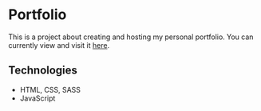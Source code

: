 # Portfolio

This is a project about creating and hosting my personal portfolio. You can currently view and visit it [here](https://dimi-fn.github.io/portfolio/).


## Technologies

* HTML, CSS, SASS
* JavaScript
